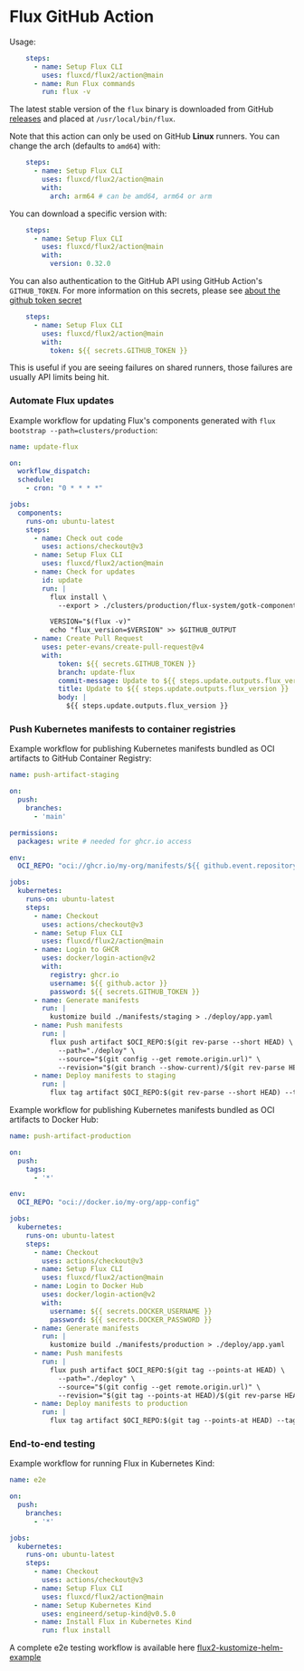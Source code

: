 # Flux GitHub Action

Usage:

```yaml
    steps:
      - name: Setup Flux CLI
        uses: fluxcd/flux2/action@main
      - name: Run Flux commands
        run: flux -v
```

The latest stable version of the `flux` binary is downloaded from
GitHub [releases](https://github.com/fluxcd/flux2/releases)
and placed at `/usr/local/bin/flux`.

Note that this action can only be used on GitHub **Linux** runners.
You can change the arch (defaults to `amd64`) with:

```yaml
    steps:
      - name: Setup Flux CLI
        uses: fluxcd/flux2/action@main
        with:
          arch: arm64 # can be amd64, arm64 or arm
```

You can download a specific version with:

```yaml
    steps:
      - name: Setup Flux CLI
        uses: fluxcd/flux2/action@main
        with:
          version: 0.32.0
```

You can also authentication to the GitHub API using GitHub Action's `GITHUB_TOKEN`. For more information on this secrets, please see [about the github token secret](https://docs.github.com/en/actions/security-guides/automatic-token-authentication#about-the-github_token-secret)

```yaml
    steps:
      - name: Setup Flux CLI
        uses: fluxcd/flux2/action@main
        with:
          token: ${{ secrets.GITHUB_TOKEN }}
```

This is useful if you are seeing failures on shared runners, those failures are usually API limits being hit.

### Automate Flux updates

Example workflow for updating Flux's components generated with `flux bootstrap --path=clusters/production`:

```yaml
name: update-flux

on:
  workflow_dispatch:
  schedule:
    - cron: "0 * * * *"

jobs:
  components:
    runs-on: ubuntu-latest
    steps:
      - name: Check out code
        uses: actions/checkout@v3
      - name: Setup Flux CLI
        uses: fluxcd/flux2/action@main
      - name: Check for updates
        id: update
        run: |
          flux install \
            --export > ./clusters/production/flux-system/gotk-components.yaml

          VERSION="$(flux -v)"
          echo "flux_version=$VERSION" >> $GITHUB_OUTPUT
      - name: Create Pull Request
        uses: peter-evans/create-pull-request@v4
        with:
            token: ${{ secrets.GITHUB_TOKEN }}
            branch: update-flux
            commit-message: Update to ${{ steps.update.outputs.flux_version }}
            title: Update to ${{ steps.update.outputs.flux_version }}
            body: |
              ${{ steps.update.outputs.flux_version }}
```

### Push Kubernetes manifests to container registries

Example workflow for publishing Kubernetes manifests bundled as OCI artifacts to GitHub Container Registry:

```yaml
name: push-artifact-staging

on:
  push:
    branches:
      - 'main'

permissions:
  packages: write # needed for ghcr.io access

env:
  OCI_REPO: "oci://ghcr.io/my-org/manifests/${{ github.event.repository.name }}"

jobs:
  kubernetes:
    runs-on: ubuntu-latest
    steps:
      - name: Checkout
        uses: actions/checkout@v3
      - name: Setup Flux CLI
        uses: fluxcd/flux2/action@main
      - name: Login to GHCR
        uses: docker/login-action@v2
        with:
          registry: ghcr.io
          username: ${{ github.actor }}
          password: ${{ secrets.GITHUB_TOKEN }}
      - name: Generate manifests
        run: |
          kustomize build ./manifests/staging > ./deploy/app.yaml
      - name: Push manifests
        run: |
          flux push artifact $OCI_REPO:$(git rev-parse --short HEAD) \
            --path="./deploy" \
            --source="$(git config --get remote.origin.url)" \
            --revision="$(git branch --show-current)/$(git rev-parse HEAD)"
      - name: Deploy manifests to staging
        run: |
          flux tag artifact $OCI_REPO:$(git rev-parse --short HEAD) --tag staging
```

Example workflow for publishing Kubernetes manifests bundled as OCI artifacts to Docker Hub:

```yaml
name: push-artifact-production

on:
  push:
    tags:
      - '*'

env:
  OCI_REPO: "oci://docker.io/my-org/app-config"

jobs:
  kubernetes:
    runs-on: ubuntu-latest
    steps:
      - name: Checkout
        uses: actions/checkout@v3
      - name: Setup Flux CLI
        uses: fluxcd/flux2/action@main
      - name: Login to Docker Hub
        uses: docker/login-action@v2
        with:
          username: ${{ secrets.DOCKER_USERNAME }}
          password: ${{ secrets.DOCKER_PASSWORD }}
      - name: Generate manifests
        run: |
          kustomize build ./manifests/production > ./deploy/app.yaml
      - name: Push manifests
        run: |
          flux push artifact $OCI_REPO:$(git tag --points-at HEAD) \
            --path="./deploy" \
            --source="$(git config --get remote.origin.url)" \
            --revision="$(git tag --points-at HEAD)/$(git rev-parse HEAD)"
      - name: Deploy manifests to production
        run: |
          flux tag artifact $OCI_REPO:$(git tag --points-at HEAD) --tag production
```

### End-to-end testing

Example workflow for running Flux in Kubernetes Kind:

```yaml
name: e2e

on:
  push:
    branches:
      - '*'

jobs:
  kubernetes:
    runs-on: ubuntu-latest
    steps:
      - name: Checkout
        uses: actions/checkout@v3
      - name: Setup Flux CLI
        uses: fluxcd/flux2/action@main
      - name: Setup Kubernetes Kind
        uses: engineerd/setup-kind@v0.5.0
      - name: Install Flux in Kubernetes Kind
        run: flux install
```

A complete e2e testing workflow is available here
[flux2-kustomize-helm-example](https://github.com/fluxcd/flux2-kustomize-helm-example/blob/main/.github/workflows/e2e.yaml)
